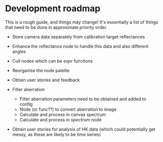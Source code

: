# Development roadmap

This is a rough guide, and things may change! It's essentially
a list of things that need to be done in approximate priority order.

* Store camera data separately from calibration target reflectances
* Enhance the reflectance node to handle this data and also different angles
* Cull nodes which can be *expr* functions
* Reorganise the node palette
* Obtain user stories and feedback

* Filter aberration
    * Filter aberration parameters need to be obtained and added to config
    * Node (or func??) to convert aberration to image
    * Calculate and process in canvas spectrum
    * Calculate and process in *spectrum* node

* Obtain user stories for analysis of HK data (which could potentially
get messy, as these are likely to be time series)

